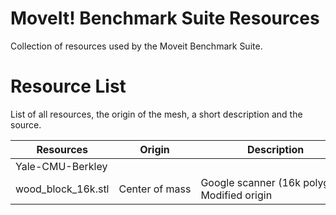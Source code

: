 # MoveIt! Benchmark Suite Resources

Collection of resources used by the Moveit Benchmark Suite.

# Resource List

List of all resources, the origin of the mesh, a short description and the source.

| Resources          | Origin         | Description                                      | Source                                                                                                                                                                                                                |
|--------------------|----------------|--------------------------------------------------|---------------------------------------------------------------------------------------------------------------|
| Yale-CMU-Berkley   |                |                                                  | http://ycb-benchmarks.s3-website-us-east-1.amazonaws.com/                                                     |
| wood_block_16k.stl | Center of mass | Google scanner (16k polygons)<br>Modified origin | http://ycb-benchmarks.s3-website-us-east-1.amazonaws.com/data/google/070-b_colored_wood_blocks_google_16k.tgz |
